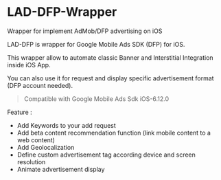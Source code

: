 LAD-DFP-Wrapper
===============

Wrapper for implement AdMob/DFP advertising on iOS

LAD-DFP is wrapper for Google Mobile Ads SDK (DFP) for iOS.

This wrapper allow to automate classic Banner and Interstitial Integration inside iOS App.

You can also use it for request and display specific advertisement format (DFP account needed).



> Compatible with Google Mobile Ads Sdk iOS-6.12.0


Feature : 

* Add Keywords to your add request
* Add beta content recommendation function (link mobile content to a web content)
* Add Geolocalization 
* Define custom advertisement tag according device and screen resolution
* Animate advertisement display

